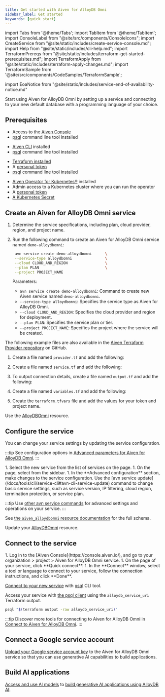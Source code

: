 ```yaml
---
title: Get started with Aiven for AlloyDB Omni
sidebar_label: Get started
keywords: [quick start]
---
```


import Tabs from '@theme/Tabs';
import TabItem from '@theme/TabItem';
import ConsoleLabel from "@site/src/components/ConsoleIcons";
import CreateService from "@site/static/includes/create-service-console.md";
import Help from "@site/static/includes/cli-help.md";
import TerraformPrereqs from "@site/static/includes/terraform-get-started-prerequisites.md";
import TerraformApply from "@site/static/includes/terraform-apply-changes.md";
import TerraformSample from '@site/src/components/CodeSamples/TerraformSample';

import EoaNotice from "@site/static/includes/service-end-of-availability-notice.md"

<EoaNotice/>

Start using Aiven for AlloyDB Omni by setting up a service and connecting to your new default database with a programming language of your choice.

## Prerequisites

<Tabs groupId="group1">
<TabItem value="console" label="Console" default>

- Access to the [Aiven Console](https://console.aiven.io)
- [psql](https://www.postgresql.org/download/) command line tool installed

</TabItem>
<TabItem value="cli" label="CLI">

- [Aiven CLI](https://github.com/aiven/aiven-client) installed
- [psql](https://www.postgresql.org/download/) command line tool installed

</TabItem>
<TabItem value="terraform" label="Terraform">

- [Terraform installed](https://www.terraform.io/downloads)
- A [personal token](https://docs.aiven.io/docs/platform/howto/create_authentication_token.html)
- [psql](https://www.postgresql.org/download/) command line tool installed

</TabItem>
<TabItem value="k8s" label="Kubernetes">

- [Aiven Operator for Kubernetes®](https://aiven.github.io/aiven-operator/installation/helm.html)
  installed
- Admin access to a Kubernetes cluster where you can run the operator
- A [personal token](/docs/platform/howto/create_authentication_token)
- [A Kubernetes Secret](https://aiven.github.io/aiven-operator/authentication.html)

</TabItem>

</Tabs>

## Create an Aiven for AlloyDB Omni service

<Tabs groupId="group1">
<TabItem value="console" label="Console" default>

<CreateService serviceType="AlloyDB Omni"/>

</TabItem>
<TabItem value="cli" label="CLI">

1. Determine the service specifications, including plan, cloud provider, region,
   and project name.

1. Run the following command to create an Aiven for AlloyDB Omni service named
   `demo-alloydbomni`:

   ```bash
    avn service create demo-alloydbomni      \
    --service-type alloydbomni               \
    --cloud CLOUD_AND_REGION                 \
    --plan PLAN                              \
    --project PROJECT_NAME
   ```

   Parameters:

    - `avn service create demo-alloydbomni`: Command to create new Aiven service
      named `demo-alloydbomni`.
    - `--service-type alloydbomni`: Specifies the service type as Aiven for AlloyDB Omni.
    - `--cloud CLOUD_AND_REGION`: Specifies the cloud provider and region for deployment.
    - `--plan PLAN`: Specifies the service plan or tier.
    - `--project PROJECT_NAME`: Specifies the project where the service will be created.

<Help/>

</TabItem>
<TabItem value="terraform" label="Terraform">

The following example files are also available in the
[Aiven Terraform Provider repository](https://github.com/aiven/terraform-provider-aiven/tree/main/examples/alloydbomni) on GitHub.

1. Create a file named `provider.tf` and add the following:

    <TerraformSample filename='alloydbomni/provider.tf' />

1. Create a file named `service.tf` and add the following:

    <TerraformSample filename='alloydbomni/service.tf' />

1. To output connection details, create a file named `output.tf` and add the following:

    <TerraformSample filename='alloydbomni/output.tf' />

1. Create a file named `variables.tf` and add the following:

    <TerraformSample filename='alloydbomni/variables.tf' />

1. Create the `terraform.tfvars` file and add the values for your token and project name.

<TerraformApply />

</TabItem>
<TabItem value="k8s" label="Kubernetes">

Use the [AlloyDBOmni](https://aiven.github.io/aiven-operator/resources/alloydbomni.html)
resource.

</TabItem>
</Tabs>

## Configure the service

You can change your service settings by updating the service configuration.

:::tip
See configuration options in
[Advanced parameters for Aiven for AlloyDB Omni](/docs/products/alloydbomni/reference/advanced-params).
:::

<Tabs groupId="group1">
<TabItem value="console" label="Console" default>
1. Select the new service from the list of services on
   the <ConsoleLabel name="Services"/> page.
1. On the <ConsoleLabel name="overview"/> page, select <ConsoleLabel name="service settings"/>
   from the sidebar.
1. In the **Advanced configuration** section, make changes to the service configuration.
</TabItem>
<TabItem value="cli" label="CLI">
Use the [avn service update](/docs/tools/cli/service-cli#avn-cli-service-update) command
to change basic service settings, such as service version, IP filtering, cloud region,
termination protection, or service plan.

:::tip
Use [other avn service commands](/docs/tools/cli/service-cli) for advanced settings and
operations on your service.
:::

</TabItem>
<TabItem value="terraform" label="Terraform">

See
[the `aiven_alloydbomni` resource documentation](https://registry.terraform.io/providers/aiven/aiven/latest/docs/resources/alloydbomni)
for the full schema.

</TabItem>
<TabItem value="k8s" label="Kubernetes">

Update your [AlloyDBOmni](https://aiven.github.io/aiven-operator/resources/alloydbomni.html)
resource.

</TabItem>
</Tabs>

## Connect to the service

<Tabs groupId="group1">
<TabItem value="console" label="Console" default>
1. Log in to the [Aiven Console](https://console.aiven.io/), and go to your
   organization > project > Aiven for AlloyDB Omni service.
1. On the <ConsoleLabel name="overview"/> page of your service, click
   **Quick connect**.
1. In the **Connect** window, select a tool or language to connect to your service, follow
   the connection instructions, and click **Done**.

</TabItem>
<TabItem value="cli" label="CLI">

[Connect to your new service](/docs/products/alloydbomni/connect/connect-psql) with
[psql](https://www.postgresql.org/download/) CLI tool.

</TabItem>
<TabItem value="terraform" label="Terraform">

Access your service with [the psql client](/docs/products/postgresql/howto/connect-psql)
using the `alloydb_service_uri` Terraform output.

```bash
psql "$(terraform output -raw alloydb_service_uri)"
```

</TabItem>
</Tabs>

:::tip
Discover more tools for connecting to Aiven for AlloyDB Omni in
[Connect to Aiven for AlloyDB Omni](/docs/products/alloydbomni/connect/connect-services).
:::

## Connect a Google service account

[Upload your Google service account key](/docs/products/alloydbomni/manage-credentials)
to the Aiven for AlloyDB Omni service so that you can use generative AI capabilities to
build applications.

## Build AI applications

[Access and use AI models](/docs/products/alloydbomni/access-ai-models) to
[build generative AI applications using AlloyDB AI](https://cloud.google.com/alloydb/docs/ai).
